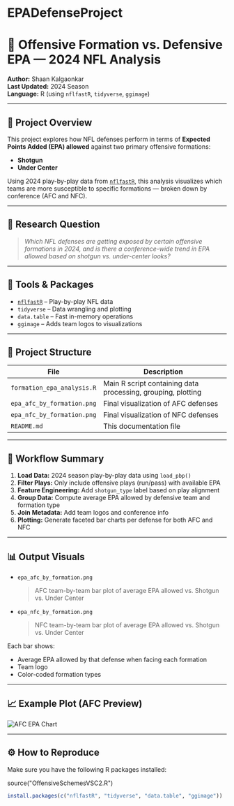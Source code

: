 # EPADefenseProject

# 🏈 Offensive Formation vs. Defensive EPA — 2024 NFL Analysis

**Author:** Shaan Kalgaonkar  
**Last Updated:** 2024 Season  
**Language:** R (using `nflfastR`, `tidyverse`, `ggimage`)

---

## 📘 Project Overview

This project explores how NFL defenses perform in terms of **Expected Points Added (EPA) allowed** against two primary offensive formations:  
- **Shotgun**
- **Under Center**

Using 2024 play-by-play data from [`nflfastR`](https://www.nflfastr.com/), this analysis visualizes which teams are more susceptible to specific formations — broken down by conference (AFC and NFC).

---

## 🎯 Research Question

> _Which NFL defenses are getting exposed by certain offensive formations in 2024, and is there a conference-wide trend in EPA allowed based on shotgun vs. under-center looks?_

---

## 🧰 Tools & Packages

- [`nflfastR`](https://github.com/nflverse/nflfastR) – Play-by-play NFL data
- `tidyverse` – Data wrangling and plotting
- `data.table` – Fast in-memory operations
- `ggimage` – Adds team logos to visualizations

---

## 📂 Project Structure

| File | Description |
|------|-------------|
| `formation_epa_analysis.R` | Main R script containing data processing, grouping, plotting |
| `epa_afc_by_formation.png` | Final visualization of AFC defenses |
| `epa_nfc_by_formation.png` | Final visualization of NFC defenses |
| `README.md` | This documentation file |

---

## 🔄 Workflow Summary

1. **Load Data:** 2024 season play-by-play data using `load_pbp()`
2. **Filter Plays:** Only include offensive plays (run/pass) with available EPA
3. **Feature Engineering:** Add `shotgun_type` label based on play alignment
4. **Group Data:** Compute average EPA allowed by defensive team and formation type
5. **Join Metadata:** Add team logos and conference info
6. **Plotting:** Generate faceted bar charts per defense for both AFC and NFC

---

## 📊 Output Visuals

- `epa_afc_by_formation.png`  
  > AFC team-by-team bar plot of average EPA allowed vs. Shotgun vs. Under Center

- `epa_nfc_by_formation.png`  
  > NFC team-by-team bar plot of average EPA allowed vs. Shotgun vs. Under Center

Each bar shows:
- Average EPA allowed by that defense when facing each formation
- Team logo
- Color-coded formation types

---

## 📈 Example Plot (AFC Preview)

![AFC EPA Chart](epa_afc_by_formation.png)

---

## ⚙️ How to Reproduce

Make sure you have the following R packages installed:


source("OffensiveSchemesVSC2.R")
```r
install.packages(c("nflfastR", "tidyverse", "data.table", "ggimage"))


